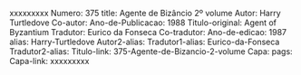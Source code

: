 xxxxxxxxx
Numero: 375
title: Agente de Bizâncio 2º volume
Autor: Harry Turtledove
Co-autor: 
Ano-de-Publicacao: 1988
Titulo-original: Agent of Byzantium
Tradutor: Eurico da Fonseca
Co-tradutor: 
Ano-de-edicao: 1987
alias: Harry-Turtledove
Autor2-alias: 
Tradutor1-alias: Eurico-da-Fonseca
Tradutor2-alias: 
Titulo-link: 375-Agente-de-Bizancio-2-volume
Capa: 
pags: 
Capa-link: 
xxxxxxxxx
